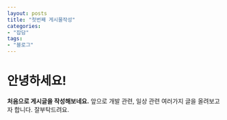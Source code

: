 ```yaml
---
layout: posts
title: "첫번째 게시물작성"
categories:
- "잡담"
tags:
- "블로그"
---
```


# 안녕하세요!

**처음으로 게시글을 작성해보네요.**
앞으로 개발 관련, 일상 관련 여러가지 글을 올려보고자 합니다.
잘부탁드려요.

